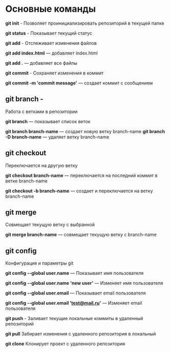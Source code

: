# Основные команды

**git init** -
Позволяет проинициализировать репозиторий в текущей папке

**git status** -
Показывает текущий статус

**git add** -
Отслеживает изменения файлов

**git add index.html** — добавляет index.html

**git add .** — добавляет все файлы

**git commit** -
Сохраняет изменения в коммит

**git commit -m 'commit message'** — создает коммит с сообщением

## git branch -
Работа с ветками в репозитории

**git branch** — показывает список веток

**git branch branch-name** — создает новую ветку branch-name
**git branch -D branch-name** — удаляет ветку branch-name

## git checkout
Переключается на другую ветку

**git checkout branch-name** — переключается на последний коммит в ветке
branch-name

**git checkout -b branch-name** — создает и переключается на ветку branch-name

## git merge
Совмещает текущую ветку с выбранной

**git merge branch-name** — совмещает текущую ветку с branch-name

## git config
Конфигурация и параметры git

**git config --global user.name** — Показывает имя пользователя

**git config --global user.name 'new user'** — Изменяет имя пользователя

**git config --global user.email** — Показывает email пользователя

**git config --global user.email 'test@mail.ru'** — Изменяет email пользователя

**git push** -
Заливает текущие локальные коммиты в удаленный репозиторий

**git pull**
Забирает изменения с удаленного репозитория в локальный

**git clone**
Клонирует проект с удаленного репозитория


